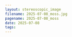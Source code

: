 ```yaml
---
layout: stereoscopic_image
filename: 2025-07-08_moss.jpg
pagename: 2025-07-08_moss
date: 2025-07-08
tags:
---
```

